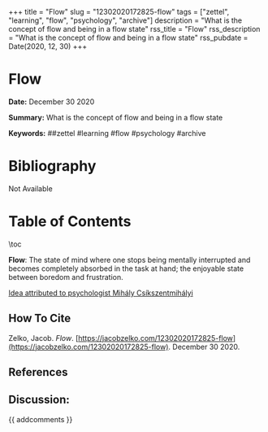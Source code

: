 +++
title = "Flow"
slug = "12302020172825-flow"
tags = ["zettel", "learning", "flow", "psychology", "archive"]
description = "What is the concept of flow and being in a flow state"
rss_title = "Flow"
rss_description = "What is the concept of flow and being in a flow state"
rss_pubdate = Date(2020, 12, 30)
+++



Flow
=========

**Date:** December 30 2020

**Summary:** What is the concept of flow and being in a flow state

**Keywords:** ##zettel #learning #flow #psychology #archive

Bibliography
==========

Not Available

Table of Contents
=========

\toc

**Flow**: The state of mind where one stops being mentally interrupted and becomes completely absorbed in the task at hand; the enjoyable state between boredom and frustration.

[Idea attributed to psychologist Mihály Csíkszentmihályi](https://jacobzelko.com/07082020163004-ultralearning)
## How To Cite

 Zelko, Jacob. _Flow_. [https://jacobzelko.com/12302020172825-flow](https://jacobzelko.com/12302020172825-flow). December 30 2020.
## References
## Discussion: 

{{ addcomments }}
